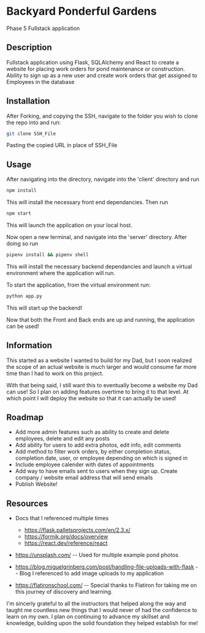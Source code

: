 # Backyard Ponderful Gardens

Phase 5 Fullstack application

## Description

Fullstack application using Flask, SQLAlchemy and React to create a website for placing work orders for pond maintenance or construction. Ability to sign up as a new user and create work orders that get assigned to Employees in the database

## Installation

After Forking, and copying the SSH, navigate to the folder you wish to clone the repo into and run:

```bash
git clone SSH_File
```

Pasting the copied URL in place of SSH_File

## Usage

After navigating into the directory, navigate into the 'client' directory and run

```bash
npm install
```

This will install the necessary front end dependancies. Then run

```bash
npm start
```

This will launch the application on your local host.

Now open a new terminal, and navigate into the 'server' directory. After doing so run

```bash
pipenv install && pipenv shell
```

This will install the necessary backend dependancies and launch a virtual environment where the application will run.

To start the application, from the virtual environment run:

```bash
python app.py
```

This will start up the backend!

Now that both the Front and Back ends are up and running, the application can be used!

## Information

This started as a website I wanted to build for my Dad, but I soon realized the scope of an actual website is much larger and would consume far more time than I had to work on this project.

With that being said, I still want this to eventually become a website my Dad can use! So I plan on adding features overtime to bring it to that level. At which point I will deploy the website so that it can actually be used!

## Roadmap

- Add more admin features such as ability to create and delete employees, delete and edit any posts
- Add ability for users to add extra photos, edit info, edit comments
- Add method to filter work orders, by either completion status, completion date, user, or employee depending on which is signed in
- Include employee calender with dates of appointments
- Add way to have emails sent to users when they sign up. Create company / website email address that will send emails
- Publish Website!

## Resources

- Docs that I referenced multiple times
    - https://flask.palletsprojects.com/en/2.3.x/
    - https://formik.org/docs/overview
    - https://react.dev/reference/react

- https://unsplash.com/ -- Used for multiple example pond photos

- https://blog.miguelgrinberg.com/post/handling-file-uploads-with-flask -- Blog I referenced to add image uploads to my application

- https://flatironschool.com/ -- Special thanks to Flatiron for taking me on this journey of discovery and learning. 

I'm sincerly grateful to all the instructors that helped along the way and taught me countless new things that I would never of had the confidence to learn on my own. I plan on continuing to advance my skillset and knowledge, building upon the solid foundation they helped establish for me!
